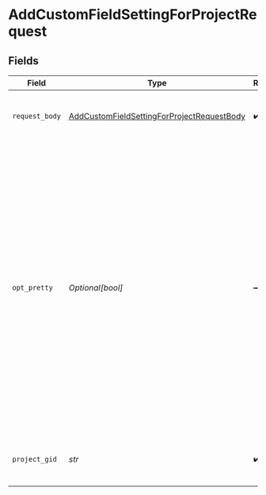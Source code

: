 # AddCustomFieldSettingForProjectRequest


## Fields

| Field                                                                                                                                                                                                                                                                               | Type                                                                                                                                                                                                                                                                                | Required                                                                                                                                                                                                                                                                            | Description                                                                                                                                                                                                                                                                         |
| ----------------------------------------------------------------------------------------------------------------------------------------------------------------------------------------------------------------------------------------------------------------------------------- | ----------------------------------------------------------------------------------------------------------------------------------------------------------------------------------------------------------------------------------------------------------------------------------- | ----------------------------------------------------------------------------------------------------------------------------------------------------------------------------------------------------------------------------------------------------------------------------------- | ----------------------------------------------------------------------------------------------------------------------------------------------------------------------------------------------------------------------------------------------------------------------------------- |
| `request_body`                                                                                                                                                                                                                                                                      | [AddCustomFieldSettingForProjectRequestBody](../../models/operations/addcustomfieldsettingforprojectrequestbody.md)                                                                                                                                                                 | :heavy_check_mark:                                                                                                                                                                                                                                                                  | Information about the custom field setting.                                                                                                                                                                                                                                         |
| `opt_pretty`                                                                                                                                                                                                                                                                        | *Optional[bool]*                                                                                                                                                                                                                                                                    | :heavy_minus_sign:                                                                                                                                                                                                                                                                  | Provides “pretty” output.<br/>Provides the response in a “pretty” format. In the case of JSON this means doing proper line breaking and indentation to make it readable. This will take extra time and increase the response size so it is advisable only to use this during debugging. |
| `project_gid`                                                                                                                                                                                                                                                                       | *str*                                                                                                                                                                                                                                                                               | :heavy_check_mark:                                                                                                                                                                                                                                                                  | Globally unique identifier for the project.                                                                                                                                                                                                                                         |